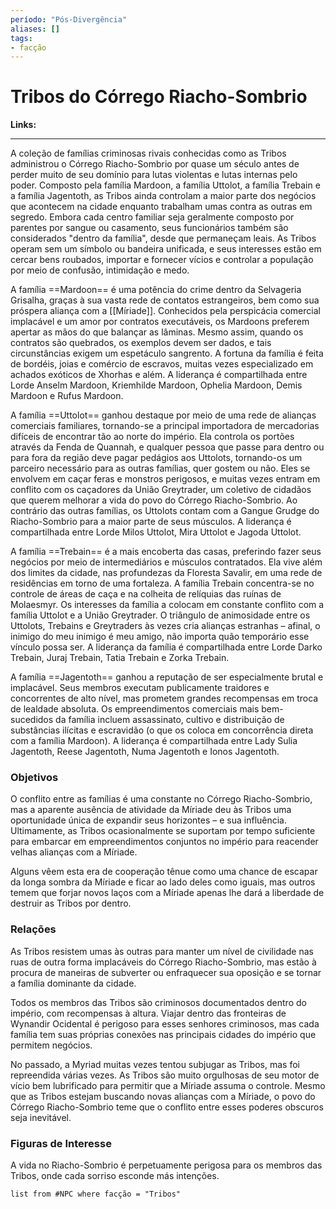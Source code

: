 ```yaml
---
período: "Pós-Divergência"
aliases: []
tags:
- facção
---
```

# **Tribos do Córrego Riacho-Sombrio**

**Links:**

---

A coleção de famílias criminosas rivais conhecidas como as Tribos administrou o Córrego Riacho-Sombrio por quase um século antes de perder muito de seu domínio para lutas violentas e lutas internas pelo poder. Composto pela família Mardoon, a família Uttolot, a família Trebain e a família Jagentoth, as Tribos ainda controlam a maior parte dos negócios que acontecem na cidade enquanto trabalham umas contra as outras em segredo. Embora cada centro familiar seja geralmente composto por parentes por sangue ou casamento, seus funcionários também são considerados "dentro da família", desde que permaneçam leais. As Tribos operam sem um símbolo ou bandeira unificada, e seus interesses estão em cercar bens roubados, importar e fornecer vícios e controlar a população por meio de confusão, intimidação e medo.

A família ==Mardoon== é uma potência do crime dentro da Selvageria Grisalha, graças à sua vasta rede de contatos estrangeiros, bem como sua próspera aliança com a [[Míriade]]. Conhecidos pela perspicácia comercial implacável e um amor por contratos executáveis, os Mardoons preferem apertar as mãos do que balançar as lâminas. Mesmo assim, quando os contratos são quebrados, os exemplos devem ser dados, e tais circunstâncias exigem um espetáculo sangrento. A fortuna da família é feita de bordéis, joias e comércio de escravos, muitas vezes especializado em achados exóticos de Xhorhas e além. A liderança é compartilhada entre Lorde Anselm Mardoon, Kriemhilde Mardoon, Ophelia Mardoon, Demis Mardoon e Rufus Mardoon.

A família ==Uttolot== ganhou destaque por meio de uma rede de alianças comerciais familiares, tornando-se a principal importadora de mercadorias difíceis de encontrar tão ao norte do império. Ela controla os portões através da Fenda de Quannah, e qualquer pessoa que passe para dentro ou para fora da região deve pagar pedágios aos Uttolots, tornando-os um parceiro necessário para as outras famílias, quer gostem ou não. Eles se envolvem em caçar feras e monstros perigosos, e muitas vezes entram em conflito com os caçadores da União Greytrader, um coletivo de cidadãos que querem melhorar a vida do povo do Córrego Riacho-Sombrio. Ao contrário das outras famílias, os Uttolots contam com a Gangue Grudge do Riacho-Sombrio para a maior parte de seus músculos. A liderança é compartilhada entre Lorde Milos Uttolot, Mira Uttolot e Jagoda Uttolot.

A família ==Trebain== é a mais encoberta das casas, preferindo fazer seus negócios por meio de intermediários e músculos contratados. Ela vive além dos limites da cidade, nas profundezas da Floresta Savalir, em uma rede de residências em torno de uma fortaleza. A família Trebain concentra-se no controle de áreas de caça e na colheita de relíquias das ruínas de Molaesmyr. Os interesses da família a colocam em constante conflito com a família Uttolot e a União Greytrader. O triângulo de animosidade entre os Uttolots, Trebains e Greytraders às vezes cria alianças estranhas – afinal, o inimigo do meu inimigo é meu amigo, não importa quão temporário esse vínculo possa ser. A liderança da família é compartilhada entre Lorde Darko Trebain, Juraj Trebain, Tatia Trebain e Zorka Trebain.

A família ==Jagentoth== ganhou a reputação de ser especialmente brutal e implacável. Seus membros executam publicamente traidores e concorrentes de alto nível, mas prometem grandes recompensas em troca de lealdade absoluta. Os empreendimentos comerciais mais bem-sucedidos da família incluem assassinato, cultivo e distribuição de substâncias ilícitas e escravidão (o que os coloca em concorrência direta com a família Mardoon). A liderança é compartilhada entre Lady Sulia Jagentoth, Reese Jagentoth, Numa Jagentoth e Ionos Jagentoth.

### **Objetivos**
O conflito entre as famílias é uma constante no Córrego Riacho-Sombrio, mas a aparente ausência de atividade da Míriade deu às Tribos uma oportunidade única de expandir seus horizontes – e sua influência. Ultimamente, as Tribos ocasionalmente se suportam por tempo suficiente para embarcar em empreendimentos conjuntos no império para reacender velhas alianças com a Míriade.

Alguns vêem esta era de cooperação tênue como uma chance de escapar da longa sombra da Míriade e ficar ao lado deles como iguais, mas outros temem que forjar novos laços com a Míriade apenas lhe dará a liberdade de destruir as Tribos por dentro.

### **Relações**
As Tribos resistem umas às outras para manter um nível de civilidade nas ruas de outra forma implacáveis do Córrego Riacho-Sombrio, mas estão à procura de maneiras de subverter ou enfraquecer sua oposição e se tornar a família dominante da cidade.

Todos os membros das Tribos são criminosos documentados dentro do império, com recompensas à altura. Viajar dentro das fronteiras de Wynandir Ocidental é perigoso para esses senhores criminosos, mas cada família tem suas próprias conexões nas principais cidades do império que permitem negócios.

No passado, a Myriad muitas vezes tentou subjugar as Tribos, mas foi repreendida várias vezes. As Tribos são muito orgulhosas de seu motor de vício bem lubrificado para permitir que a Míriade assuma o controle. Mesmo que as Tribos estejam buscando novas alianças com a Míriade, o povo do Córrego Riacho-Sombrio teme que o conflito entre esses poderes obscuros seja inevitável.

### **Figuras de Interesse**
A vida no Riacho-Sombrio é perpetuamente perigosa para os membros das Tribos, onde cada sorriso esconde más intenções.

``` dataview
list from #NPC where facção = "Tribos"
```
